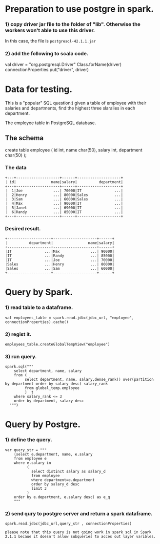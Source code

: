 

# Preparation to use postgre in spark.

### 1) copy driver jar file to the folder of "lib". Otherwise the workers won't able to use this driver. 
In this case, the file is `postgresql-42.1.1.jar`

### 2) add the following to scala code.
	
  val driver = "org.postgresql.Driver"
  Class.forName(driver)
  connectionProperties.put("driver", driver)

# Data for testing. 
This is a "popular" SQL question:) given a table of employee with their salaries and departments, find the highest three
slaralies in each department.

The employee table in PostgreSQL database.

## The schema

create table employee (
    id int,
    name char(50),
    salary int,
    department char(50)
    );

### The data

	+---+--------------------+------+--------------------+
	| id|                name|salary|          department|
	+---+--------------------+------+--------------------+
	|  1|Joe              ...| 70000|IT               ...|
	|  2|Henry            ...| 80000|Sales            ...|
	|  3|Sam              ...| 60000|Sales            ...|
	|  4|Max              ...| 90000|IT               ...|
	|  5|Janet            ...| 69000|IT               ...|
	|  6|Randy            ...| 85000|IT               ...|
	+---+--------------------+------+--------------------+

### Desired result.
	+--------------------+--------------------+------+
	|          department|                name|salary|
	+--------------------+--------------------+------+
	|IT               ...|Max              ...| 90000|
	|IT               ...|Randy            ...| 85000|
	|IT               ...|Joe              ...| 70000|
	|Sales            ...|Henry            ...| 80000|
	|Sales            ...|Sam              ...| 60000|
	+--------------------+--------------------+------+

# Query by Spark.

### 1) read table to a dataframe.

    val employees_table = spark.read.jdbc(jdbc_url, "employee", connectionProperties).cache()

### 2) regist it.

    employees_table.createGlobalTempView("employee")

### 3) run query.

    spark.sql("""
        select department, name, salary
        from (
             select department, name, salary,dense_rank() over(partition by department order by salary desc) salary_rank
             from global_temp.employee
             )  t
        where salary_rank <= 3
        order by department, salary desc
      """)

# Query by Postgre.

### 1) define the query.

    var query_str = """
        (select e.department, name, e.salary
        from employee e
        where e.salary in 
              (
                select distinct salary as salary_d
                from employee 
                where department=e.department
                order by salary_d desc
                limit 3
              ) 
        order by e.department, e.salary desc) as e_q
        """

### 2) send qury to postgre server and return a spark dataframe.

    spark.read.jdbc(jdbc_url,query_str , connectionProperties)

`please note that this query is not going work in spark sql in Spark 2.1.1 becaue it doesn't allow subqueries to acces out layer varibles.`


	

